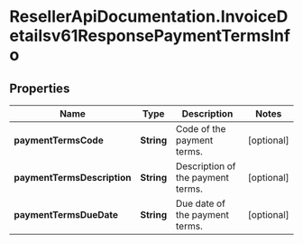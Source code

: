 # ResellerApiDocumentation.InvoiceDetailsv61ResponsePaymentTermsInfo

## Properties

Name | Type | Description | Notes
------------ | ------------- | ------------- | -------------
**paymentTermsCode** | **String** | Code of the payment terms. | [optional] 
**paymentTermsDescription** | **String** | Description of the payment terms. | [optional] 
**paymentTermsDueDate** | **String** | Due date of the payment terms. | [optional] 


